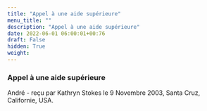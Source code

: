```yaml
---
title: "Appel à une aide supérieure"
menu_title: ""
description: "Appel à une aide supérieure"
date: 2022-06-01 06:00:01+00:76
draft: False
hidden: True
weight:
---
```

### Appel à une aide supérieure

André - reçu par Kathryn Stokes le 9 Novembre 2003, Santa Cruz, Californie, USA.



